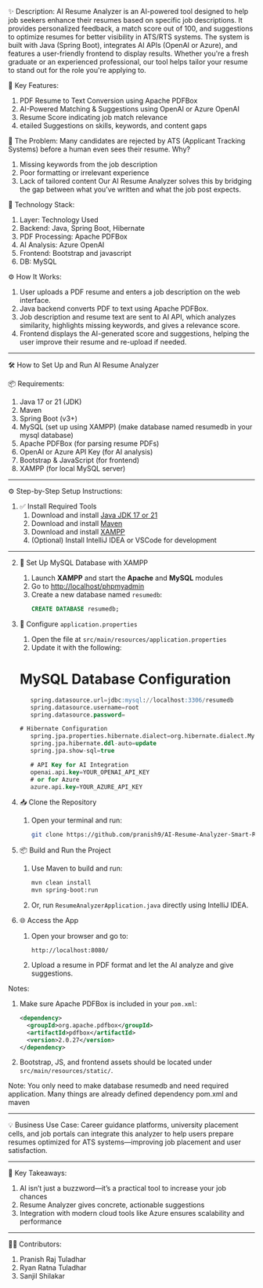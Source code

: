 ✨ Description:
AI Resume Analyzer is an AI-powered tool designed to help job seekers enhance their resumes based on specific job descriptions. It provides personalized feedback, a match score out of 100, and suggestions to optimize resumes for better visibility in ATS/RTS systems. The system is built with Java (Spring Boot), integrates AI APIs (OpenAI or Azure), and features a user-friendly frontend to display results.
Whether you're a fresh graduate or an experienced professional, our tool helps tailor your resume to stand out for the role you're applying to.

🎯 Key Features:
1) PDF Resume to Text Conversion using Apache PDFBox
2) AI-Powered Matching & Suggestions using OpenAI or Azure OpenAI
3) Resume Score indicating job match relevance
4) etailed Suggestions on skills, keywords, and content gaps

🧠 The Problem:
Many candidates are rejected by ATS (Applicant Tracking Systems) before a human even sees their resume. Why?
1) Missing keywords from the job description
2) Poor formatting or irrelevant experience
3) Lack of tailored content
Our AI Resume Analyzer solves this by bridging the gap between what you’ve written and what the job post expects.

🔧 Technology         Stack:
1) Layer:	                Technology Used
2) Backend:              Java, Spring Boot, Hibernate
3) PDF Processing:	      Apache PDFBox
4) AI Analysis:	          Azure OpenAI
5) Frontend:	            Bootstrap and javascript
6) DB:	                  MySQL

⚙️ How It Works:
1.	User uploads a PDF resume and enters a job description on the web interface.
2.	Java backend converts PDF to text using Apache PDFBox.
3.	Job description and resume text are sent to AI API, which analyzes similarity, highlights missing keywords, and gives a relevance score.
4.	Frontend displays the AI-generated score and suggestions, helping the user improve their resume and re-upload if needed.
________________________________________
🛠️ How to Set Up and Run AI Resume Analyzer

📦 Requirements:
1. Java 17 or 21 (JDK)
2. Maven
3. Spring Boot (v3+)
4. MySQL (set up using XAMPP) (make database named resumedb in your mysql database)
5. Apache PDFBox (for parsing resume PDFs)
6. OpenAI or Azure API Key (for AI analysis)
7. Bootstrap & JavaScript (for frontend)
8. XAMPP (for local MySQL server)
   

---
⚙️ Step-by-Step Setup Instructions:
1. ✅ Install Required Tools
    1. Download and install [Java JDK 17 or 21](https://www.oracle.com/java/technologies/javase-downloads.html)
    2. Download and install [Maven](https://maven.apache.org/download.cgi)
    3. Download and install [XAMPP](https://www.apachefriends.org/download.html)
    4. (Optional) Install IntelliJ IDEA or VSCode for development

---

2. 💾 Set Up MySQL Database with XAMPP
    1. Launch **XAMPP** and start the **Apache** and **MySQL** modules
    2. Go to [http://localhost/phpmyadmin](http://localhost/phpmyadmin)
    3. Create a new database named `resumedb`:
       ```sql
       CREATE DATABASE resumedb;


3. 🧠 Configure `application.properties`
    1. Open the file at `src/main/resources/application.properties`
    2. Update it with the following:
    # MySQL Database Configuration
   ```sql
      spring.datasource.url=jdbc:mysql://localhost:3306/resumedb
      spring.datasource.username=root
      spring.datasource.password=
   
   # Hibernate Configuration
      spring.jpa.properties.hibernate.dialect=org.hibernate.dialect.MySQLDialect
      spring.jpa.hibernate.ddl-auto=update
      spring.jpa.show-sql=true

      # API Key for AI Integration
      openai.api.key=YOUR_OPENAI_API_KEY
      # or for Azure
      azure.api.key=YOUR_AZURE_API_KEY


5. 📥 Clone the Repository
    1. Open your terminal and run:
       ```bash
       git clone https://github.com/pranish9/AI-Resume-Analyzer-Smart-Resume-Insights-Scoring-Engine-Spring-boot-Hibernate-Spring-AI-Azure-OpenAI.git
       
       ```


6. 📦 Build and Run the Project
    1. Use Maven to build and run:
       ```bash
       mvn clean install
       mvn spring-boot:run
       ```
    2. Or, run `ResumeAnalyzerApplication.java` directly using IntelliJ IDEA.

7. 🌐 Access the App
    1. Open your browser and go to:
       ```
       http://localhost:8080/
       ```
    2. Upload a resume in PDF format and let the AI analyze and give suggestions.


Notes:
1. Make sure Apache PDFBox is included in your `pom.xml`:
   ```xml
   <dependency>
     <groupId>org.apache.pdfbox</groupId>
     <artifactId>pdfbox</artifactId>
     <version>2.0.27</version>
   </dependency>
   ```
2. Bootstrap, JS, and frontend assets should be located under `src/main/resources/static/`.

Note: You only need to make database resumedb and need required application. Many things are already defined dependency pom.xml and maven
________________________________________
💡 Business Use Case:
Career guidance platforms, university placement cells, and job portals can integrate this analyzer to help users prepare resumes optimized for ATS systems—improving job placement and user satisfaction.
________________________________________
🧠 Key Takeaways:
1. AI isn’t just a buzzword—it’s a practical tool to increase your job chances
2. Resume Analyzer gives concrete, actionable suggestions
3.	Integration with modern cloud tools like Azure ensures scalability and performance
________________________________________
👨‍💻 Contributors:
1.	Pranish Raj Tuladhar
2. Ryan Ratna Tuladhar
3.	Sanjil Shilakar
